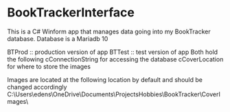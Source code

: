 # BookTrackerInterface

This is a C# Winform app that manages data going into my BookTracker database.
Database is a Mariadb 10

BTProd :: production version of app
BTTest :: test version of app
  Both hold the following
    cConnectionString for accessing the database 
    cCoverLocation for where to store the images

Images are located at the following location by default and should be changed accordingly
  C:\Users\edens\OneDrive\Documents\ProjectsHobbies\BookTracker\CoverImages\
  
 
